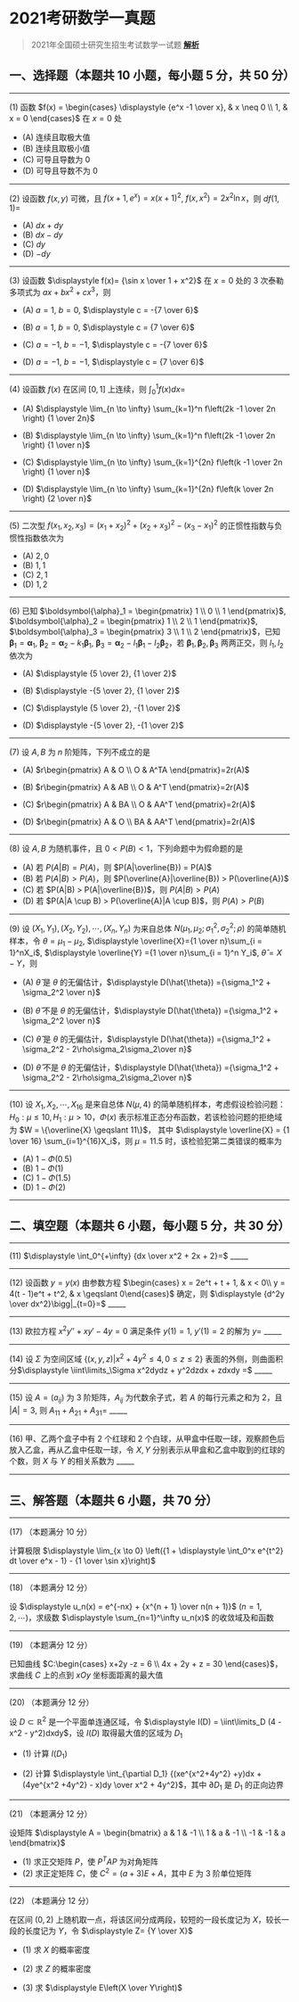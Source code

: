 # 2021考研数学一真题

[annotation]: <id> (c22900da-0f3b-40e8-a6b6-6435d1fe3844)
[annotation]: <status> (public)
[annotation]: <create_time> (2021-03-21 21:24:38)
[annotation]: <category> (数学理论)
[annotation]: <tags> (考研数学)
[annotation]: <comments> (true)
[annotation]: <topic> (考研数学一真题)
[annotation]: <index> (-2021)
[annotation]: <url> (http://blog.ccyg.studio/article/c22900da-0f3b-40e8-a6b6-6435d1fe3844)

> 2021年全国硕士研究生招生考试数学一试题 [**解析**](/article/1f9cc68b-55eb-4f54-ac46-fc1d4818b950)

## 一、选择题（本题共 10 小题，每小题 5 分，共 50 分）

---

(1) 函数 $f(x) = \begin{cases} \displaystyle {e^x -1 \over x}, & x \neq 0 \\ 1, & x = 0 \end{cases}$ 在 $x = 0$ 处

- (A) 连续且取极大值
- (B) 连续且取极小值
- (C) 可导且导数为 $0$
- (D) 可导且导数不为 $0$

---

(2) 设函数 $f(x,y)$ 可微，且 $f(x + 1,e^x) = x(x + 1)^2$, $f(x,x^2) = 2x^2 \ln x$，则 $df(1, 1)=$

- (A) $dx + dy$
- (B) $dx - dy$
- (C) $dy$
- (D) $-dy$

---

(3) 设函数 $\displaystyle f(x)= {\sin x \over 1 + x^2}$ 在 $x=0$ 处的 $3$ 次泰勒多项式为 $ax + bx^2 + cx^3$，则

- (A) $a = 1$, $b = 0$, $\displaystyle c = -{7 \over 6}$

- (B) $a = 1$, $b = 0$, $\displaystyle c = {7 \over 6}$

- (C) $a = -1$, $b = -1$, $\displaystyle c = -{7 \over 6}$

- (D) $a = -1$, $b = -1$, $\displaystyle c = {7 \over 6}$

---

(4) 设函数 $f(x)$ 在区间 $[0, 1]$ 上连续，则 $\displaystyle \int_0^1 f(x)dx=$

- (A) $\displaystyle \lim_{n \to \infty} \sum_{k=1}^n f\left(2k -1 \over 2n \right) {1 \over 2n}$

- (B) $\displaystyle \lim_{n \to \infty} \sum_{k=1}^n f\left(2k -1 \over 2n \right) {1 \over n}$

- (C) $\displaystyle \lim_{n \to \infty} \sum_{k=1}^{2n} f\left(k -1 \over 2n \right) {1 \over n}$

- (D) $\displaystyle \lim_{n \to \infty} \sum_{k=1}^{2n} f\left(k \over 2n \right) {2 \over n}$

---

(5) 二次型 $f(x_1,x_2,x_3) = (x_1 + x_2)^2 + (x_2 + x_3)^2 - (x_3 - x_1)^2$ 的正惯性指数与负惯性指数依次为

- (A) $2,0$ 
- (B) $1,1$
- (C) $2,1$ 
- (D) $1,2$

---

(6) 已知 $\boldsymbol{\alpha}_1 = \begin{pmatrix} 1 \\ 0 \\ 1 \end{pmatrix}$, $\boldsymbol{\alpha}_2 = \begin{pmatrix} 1 \\ 2 \\ 1 \end{pmatrix}$, $\boldsymbol{\alpha}_3 = \begin{pmatrix} 3 \\ 1 \\ 2 \end{pmatrix}$，已知 $\boldsymbol{\beta}_1 = \boldsymbol{\alpha}_1$, $\boldsymbol{\beta}_2 = \boldsymbol{\alpha}_2 - k_1\boldsymbol{\beta}_1$, $\boldsymbol{\beta}_3 = \boldsymbol{\alpha}_2 - l_1\boldsymbol{\beta}_1 - l_2\boldsymbol{\beta}_2$，若 $\boldsymbol{\beta}_1,\boldsymbol{\beta}_2,\boldsymbol{\beta}_3$ 两两正交，则 $l_1, l_2$ 依次为

- (A) $\displaystyle {5 \over 2}, {1 \over 2}$

- (B) $\displaystyle -{5 \over 2}, {1 \over 2}$

- (C) $\displaystyle {5 \over 2}, -{1 \over 2}$

- (D) $\displaystyle -{5 \over 2}, -{1 \over 2}$

---

(7) 设 $A,B$ 为 $n$ 阶矩阵，下列不成立的是

- (A) $r\begin{pmatrix} A & O \\ O & A^TA \end{pmatrix}=2r(A)$

- (B) $r\begin{pmatrix} A & AB \\ O & A^T \end{pmatrix}=2r(A)$

- (C) $r\begin{pmatrix} A & BA \\ O & AA^T \end{pmatrix}=2r(A)$

- (D) $r\begin{pmatrix} A & O \\ BA & AA^T \end{pmatrix}=2r(A)$

---

(8) 设 $A,B$ 为随机事件，且 $0 < P(B) < 1$，下列命题中为假命题的是

- (A) 若 $P(A|B) = P(A)$，则 $P(A|\overline{B}) = P(A)$
- (B) 若 $P(A|B) > P(A)$，则 $P(\overline{A}|\overline{B}) > P(\overline{A})$
- (C) 若 $P(A|B) > P(A|\overline{B})$，则 $P(A|B) > P(A)$
- (D) 若 $P(A|A \cup B) > P(\overline{A}|A \cup B)$，则 $P(A) > P(B)$

---

(9) 设 $(X_1, Y_1),(X_2, Y_2),\cdots,(X_n,Y_n)$ 为来自总体 $N(\mu_1,\mu_2; \sigma_1^2, \sigma_2^2;\rho)$ 的简单随机样本，令 $\theta = \mu_1 - \mu_2$, $\displaystyle \overline{X}={1 \over n}\sum_{i = 1}^nX_i$, $\displaystyle \overline{Y} ={1 \over n}\sum_{i = 1}^n Y_i$, $\hat{\theta} = X-Y$，则

- (A) $\hat{\theta}$ 是 $\theta$ 的无偏估计，$\displaystyle D(\hat{\theta}) ={\sigma_1^2 + \sigma_2^2 \over n}$

- (B) $\hat{\theta}$ 不是 $\theta$ 的无偏估计，$\displaystyle D(\hat{\theta}) ={\sigma_1^2 + \sigma_2^2 \over n}$

- (C) $\hat{\theta}$ 是 $\theta$ 的无偏估计，$\displaystyle D(\hat{\theta}) ={\sigma_1^2 + \sigma_2^2 - 2\rho\sigma_2\sigma_2\over n}$

- (D) $\hat{\theta}$ 不是 $\theta$ 的无偏估计，$\displaystyle D(\hat{\theta}) ={\sigma_1^2 + \sigma_2^2 - 2\rho\sigma_2\sigma_2\over n}$

---

(10) 设 $X_1,X_2,\cdots, X_{16}$ 是来自总体 $N(\mu,4)$ 的简单随机样本，考虑假设检验问题： $H_0:\mu \leqslant 10, H_1:\mu> 10$，$\Phi(x)$ 表示标准正态分布函数，若该检验问题的拒绝域为 $W = \{\overline{X} \geqslant 11\}$， 其中 $\displaystyle \overline{X} = {1 \over 16} \sum_{i=1}^{16}X_i$，则 $\mu = 11.5$ 时，该检验犯第二类错误的概率为

- (A) $1 - \Phi(0.5)$ 
- (B) $1 - \Phi(1)$
- (C) $1 - \Phi(1.5)$
- (D) $1 - \Phi(2)$

---

## 二、填空题（本题共 6 小题，每小题 5 分，共 30 分）

---

(11) $\displaystyle \int_0^{+\infty} {dx \over x^2 + 2x + 2}=$ \_\_\_\_\_

---

(12) 设函数 $y = y(x)$ 由参数方程 $\begin{cases} x = 2e^t + t + 1, & x < 0\\ y = 4(t - 1)e^t + t^2, & x \geqslant 0\end{cases}$ 确定，则 $\displaystyle {d^2y \over dx^2}\bigg|_{t=0}=$ \_\_\_\_\_

---

(13) 欧拉方程 $x^2y'' + xy'- 4y = 0$ 满足条件 $y(1) = 1$, $y'(1) = 2$ 的解为 $y=$ \_\_\_\_\_

---

(14) 设 $\Sigma$ 为空间区域 $\{(x,y,z) |x^2 + 4y^2 \leqslant 4, 0 \leqslant z \leqslant 2\}$ 表面的外侧，则曲面积分$\displaystyle \iint\limits_\Sigma x^2dydz + y^2dzdx + zdxdy =$ \_\_\_\_\_

---

(15) 设 $A = (a_{ij})$ 为 $3$ 阶矩阵，$A_{ij}$ 为代数余子式，若 $A$ 的每行元素之和为 $2$，且 $|A| = 3$,
则 $A_{11} +A_{21} +A_{31} =$ \_\_\_\_\_

---

(16) 甲、乙两个盒子中有 $2$ 个红球和 $2$ 个白球，从甲盒中任取一球，观察颜色后放入乙盒，再从乙盒中任取一球，令 $X,Y$ 分别表示从甲盒和乙盒中取到的红球的个数，则 $X$ 与 $Y$ 的相关系数为 \_\_\_\_\_

---

## 三、解答题（本题共 6 小题，共 70 分）

---

(17) （本题满分 10 分）

计算极限 $\displaystyle \lim_{x \to 0} \left({1 + \displaystyle \int_0^x e^{t^2} dt \over e^x - 1} - {1 \over \sin x}\right)$

---

(18) （本题满分 12 分）

设 $\displaystyle u_n(x) = e^{-nx} + {x^{n + 1} \over n(n + 1)}$ $(n=1,2,\cdots)$，求级数 $\displaystyle \sum_{n=1}^\infty u_n(x)$ 的收敛域及和函数

---

(19) （本题满分 12 分）

已知曲线 $C:\begin{cases} x+2y -z = 6 \\ 4x + 2y + z = 30 \end{cases}$，求曲线 $C$ 上的点到 $xOy$ 坐标面距离的最大值

---

(20) （本题满分 12 分）

设 $D \subset \mathbb{R}^2$ 是一个平面单连通区域，令 $\displaystyle I(D) = \iint\limits_D (4 - x^2 - y^2)dxdy$，设 $I(D)$ 取得最大值的区域为 $D_1$

- (1) 计算 $I(D_1)$

- (2) 计算 $\displaystyle \int_{\partial D_1} {(xe^{x^2+4y^2} +y)dx + (4ye^{x^2 +4y^2} - x)dy \over x^2 + 4y^2}$，其中 $\partial D_1$ 是 $D_1$ 的正向边界

---

(21) （本题满分 12 分）

设矩阵 $\displaystyle A = \begin{bmatrix} a & 1 & -1 \\ 1 & a & -1 \\ -1 & -1 & a \end{bmatrix}$

- (1) 求正交矩阵 $P$，使 $P^TAP$ 为对角矩阵
- (2) 求正定矩阵 $C$，使 $C^2 = (a + 3)E + A$，其中 $E$ 为 $3$ 阶单位矩阵

---

(22) （本题满分 12 分）

在区间 $(0,2)$ 上随机取一点，将该区间分成两段，较短的一段长度记为 $X$，较长一段的长度记为 $Y$，令 $\displaystyle Z= {Y \over X}$

- (1) 求 $X$ 的概率密度

- (2) 求 $Z$ 的概率密度

- (3) 求 $\displaystyle E\left(X \over Y\right)$
